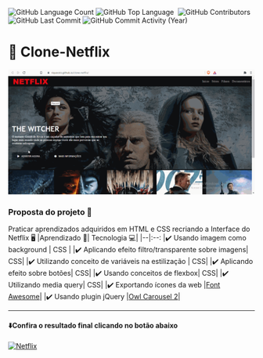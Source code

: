 <img alt="GitHub Language Count" src="https://img.shields.io/github/languages/count/Riquecelo/clone-netflix" /> <img alt="GitHub Top Language" src="https://img.shields.io/github/languages/top/Riquecelo/clone-netflix" /> <img alt="" src="https://img.shields.io/github/repo-size/Riquecelo/clone-netflix" /> <img alt="GitHub Contributors" src="https://img.shields.io/github/contributors/Riquecelo/clone-netflix" /> <img alt="GitHub Last Commit" src="https://img.shields.io/github/last-commit/Riquecelo/clone-netflix" /> <img alt="GitHub Commit Activity (Year)" src="https://img.shields.io/github/commit-activity/y/Riquecelo/clone-netflix" />

# :sheep: Clone-Netflix
<img src="https://github.com/Riquecelo/clone-netflix/blob/main/img/clone-netflix%20-%20Amostra.gif">

### Proposta do projeto :page_with_curl:
Praticar aprendizados adquiridos em HTML e CSS recriando a Interface do Netflix :desktop_computer:
|Aprendizado :memo:| Tecnologia 💻|
|--|:--:
|:heavy_check_mark: Usando imagem como background | CSS |
|:heavy_check_mark: Aplicando efeito filtro/transparente sobre imagens| CSS|
|:heavy_check_mark: Utilizando conceito de variáveis na estilização | CSS|
|:heavy_check_mark: Aplicando efeito sobre botões| CSS|
|:heavy_check_mark: Usando conceitos de flexbox| CSS|
|:heavy_check_mark: Utilizando media query| CSS|
|:heavy_check_mark: Exportando ícones da web |[Font Awesome](https://fontawesome.com/)|
|:heavy_check_mark: Usando plugin jQuery |[Owl Carousel 2](https://owlcarousel2.github.io/OwlCarousel2/)|

<hr>

#### :arrow_down:Confira o resultado final clicando no botão abaixo 




[![Netflix](https://img.shields.io/badge/Netflix-E50914?style=for-the-badge&logo=netflix&logoColor=white)](https://riquecelo.github.io/clone-netflix/)
